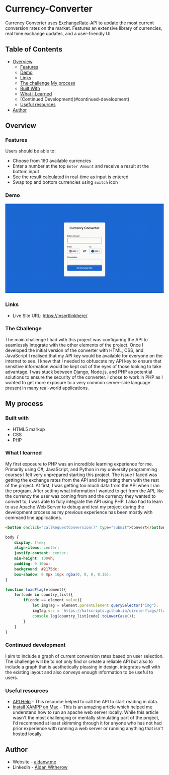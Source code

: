# Currency-Converter

Currency Converter uses [ExchangeRate-API](https://exchangerate-api.com) to update the most current conversion rates on the market. Features an extensive library of currencies, real time exchange updates, and a user-friendly UI  

## Table of Contents

- [Overview](#overview)
  - [Features](#features)
  - [Demo](#demo)
  - [Links](#links)
  - [The challenge](#the-challenge)
  [My process](#my-process)
  - [Built With](#built-with)
  - [What I Learned](#what-i-learned)
  - [Continued Development)(#continued-development)
  - [Useful resources](#useful-resources)
- [Author](#author)
 
 ## Overview
 
 ### Features
 
 Users should be able to:
 
 - Choose from 160 available currencies
 - Enter a number at the top `Enter Amount` and receive a result at the bottom input
 - See the result calculated in real-time as input is entered
 - Swap top and bottom currencies using `switch` icon
 
 ### Demo

<img src="https://github.com/aidanwith/Currency-Converter/blob/main/Test.gif" width="600">

### Links

- Live Site URL: [https://insertlinkhere/](https://insertlinkhere/)

### The Challenge
The main challenge I had with this project was configuring the API to seamlessly integrate with the other elements of the project. Once I developed the initial version of the converter with HTML, CSS, and JavaScript I realised that my API key would be available for everyone on the internet to see. I knew that I needed to obfuscate my API key to ensure that sensitive information would be kept out of the eyes of those looking to take advantage. I was stuck between Django, Node.js, and PHP as potential solutions to ensure the security of the converter. I chose to work in PHP as I wanted to get more exposure to a very common server-side language present in many real-world applications. 

## My process

### Built with

- HTML5 markup
- CSS
- PHP

### What I learned

My first exposure to PHP was an incredible learning experience for me. Primarily using C#, JavaScript, and Python in my university programming courses I felt very unprepared starting this project. The issue I faced was getting the exchange rates from the API and integrating them with the rest of the project. At first, I was getting too much data from the API when I ran the program. After setting what information I wanted to get from the API, like the currency the user was coming from and the currency they wanted to convert to, I was able to fully integrate the API using PHP. I also had to learn to use Apache Web Server to debug and test my project during the development process as my previous experience has been mostly with command line applications. 

```html
<button onclick="callRequestConversion()" type="submit">Convert</button>
```

```css
body {
    display: flex;
    align-items: center;
    justify-content: center;
    min-height: 100vh;
    padding: 0 10px;
    background: #2175dc;
    box-shadow: 0 8px 16px rgba(0, 0, 0, 0.16);
}
```

```js
function loadFlag(element){
    for(code in country_list){
        if(code == element.value){
            let imgTag = element.parentElement.querySelector("img");
            imgTag.src = `https://hatscripts.github.io/circle-flags/flags/${country_list[code].toLowerCase()}.svg`;
            console.log(country_list[code].toLowerCase());
        }
    }
}
```

### Continued development

I aim to include a graph of current conversion rates based on user selection. The challenge will be to not only find or create a reliable API but also to include a graph that is aesthetically pleasing in design, integrates well with the existing layout and also conveys enough information to be useful to users. 

### Useful resources

- [API Help](https://stackoverflow.com/a/9802886) - This resource helped to call the API to start reading in data.
- [Install XAMPP on Mac](https://medium.com/analytics-vidhya/download-and-install-xampp-on-mac-oshow-to-download-and-install-xampp-on-mac-os-97705974080d) - This is an amazing article which helped me understand how to run an apache web server locally. While this article wasn't the most challenging or mentally stimulating part of the project, I'd recommend at least skimming through it for anyone who has not had prior experience with running a web server or running anything that isn't hosted locally.

## Author

- Website - [aidanw.me](https://aidanw.me/)
- Linkedin - [Aidan Witherow](https://www.linkedin.com/in/aidanwitherow/)
